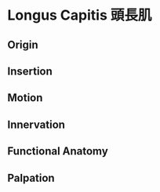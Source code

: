 # Longus Capitis 頭長肌
## Origin
## Insertion
## Motion
## Innervation
## Functional Anatomy
## Palpation
